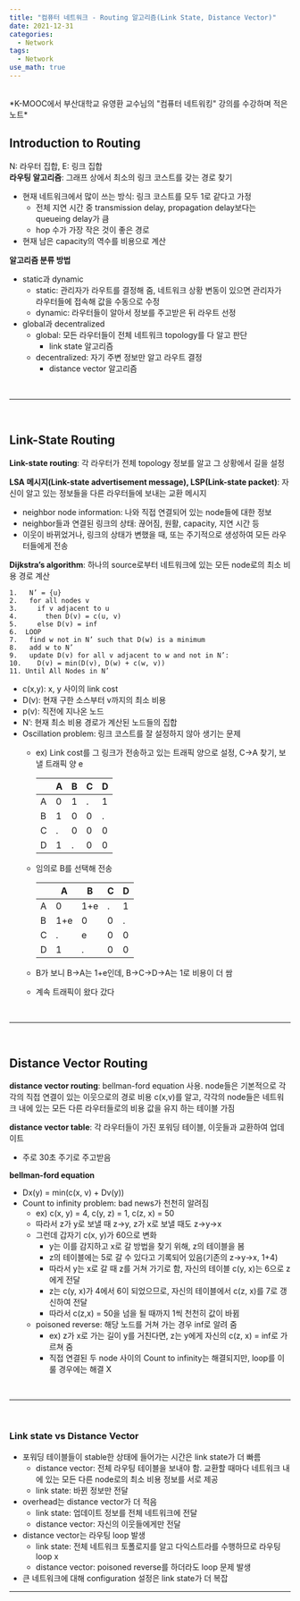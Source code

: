 ```yaml
---
title: "컴퓨터 네트워크 - Routing 알고리즘(Link State, Distance Vector)"
date: 2021-12-31
categories:
  - Network
tags:
  - Network
use_math: true
---
```


<br>
*K-MOOC에서 부산대학교 유영환 교수님의 "컴퓨터 네트워킹" 강의를 수강하며 적은 노트*

<br>

## Introduction to Routing

N: 라우터 집합, E: 링크 집합  
**라우팅 알고리즘**: 그래프 상에서 최소의 링크 코스트를 갖는 경로 찾기
-	현재 네트워크에서 많이 쓰는 방식: 링크 코스트를 모두 1로 같다고 가정
    -	전체 지연 시간 중 transmission delay, propagation delay보다는 queueing delay가 큼
    -	hop 수가 가장 작은 것이 좋은 경로
-	현재 남은 capacity의 역수를 비용으로 계산

**알고리즘 분류 방법**
-	static과 dynamic
    -	static: 관리자가 라우트를 결정해 줌, 네트워크 상황 변동이 있으면 관리자가 라우터들에 접속해 값을 수동으로 수정
    -	dynamic: 라우터들이 알아서 정보를 주고받은 뒤 라우트 선정
-	global과 decentralized
    -	global: 모든 라우터들이 전체 네트워크 topology를 다 알고 판단
        -	link state 알고리즘
    -	decentralized: 자기 주변 정보만 알고 라우트 결정
        -	distance vector 알고리즘

<br>

---

<br>

## Link-State Routing

**Link-state routing**: 각 라우터가 전체 topology 정보를 알고 그 상황에서 길을 설정

**LSA 메시지(Link-state advertisement message), LSP(Link-state packet)**: 자신이 알고 있는 정보들을 다른 라우터들에 보내는 교환 메시지
-	neighbor node information: 나와 직접 연결되어 있는 node들에 대한 정보
-	neighbor들과 연결된 링크의 상태: 끊어짐, 원활, capacity, 지연 시간 등
-	이웃이 바뀌었거나, 링크의 상태가 변했을 때, 또는 주기적으로 생성하여 모든 라우터들에게 전송

**Dijkstra’s algorithm**: 하나의 source로부터 네트워크에 있는 모든 node로의 최소 비용 경로 계산
```
1.	 N’ = {u}
2.	 for all nodes v
3.	   if v adjacent to u
4.	     then D(v) = c(u, v)
5.	   else D(v) = inf
6.	LOOP
7.	 find w not in N’ such that D(w) is a minimum
8.	 add w to N’
9.	 update D(v) for all v adjacent to w and not in N’:
10.	   D(v) = min(D(v), D(w) + c(w, v))
11.	Until All Nodes in N’
```
-	c(x,y): x, y 사이의 link cost
-	D(v): 현재 구한 소스부터 v까지의 최소 비용
-	p(v): 직전에 지나온 노드
-	N’: 현재 최소 비용 경로가 계산된 노드들의 집합
-	Oscillation problem: 링크 코스트를 잘 설정하지 않아 생기는 문제
    -	ex) Link cost를 그 링크가 전송하고 있는 트래픽 양으로 설정, C->A 찾기, 보낼 트래픽 양 e
      
        |	  | A |	B	| C	| D |
        | - | - | - | - | - |
        | A | 0 | 1 | . | 1 |
        | B | 1 | 0 | 0 | . |
        | C |	. | 0	| 0 | 0 |
        | D | 1 | . | 0 | 0 |
      
    -	임의로 B를 선택해 전송
      
        |	  | A |	B	| C	| D |
        | - | - | - | - | - |
        | A | 0 | 1+e | . | 1 |
        | B | 1+e | 0 | 0 | . |
        | C |	. | e	| 0 | 0 |
        | D | 1 | . | 0 | 0 |
          
    -	B가 보니 B->A는 1+e인데, B->C->D->A는 1로 비용이 더 쌈
    -	계속 트래픽이 왔다 갔다

<br>

---

<br>

## Distance Vector Routing

**distance vector routing**: bellman-ford equation 사용. node들은 기본적으로 각각의 직접 연결이 있는 이웃으로의 경로 비용 c(x,v)를 알고, 각각의 node들은 네트워크 내에 있는 모든 다른 라우터들로의 비용 값을 유지 하는 테이블 가짐

**distance vector table**: 각 라우터들이 가진 포워딩 테이블, 이웃들과 교환하여 업데이트
-	주로 30초 주기로 주고받음

**bellman-ford equation**
-	Dx(y) = min(c(x, v) + Dv(y))
-	Count to infinity problem: bad news가 천천히 알려짐
    -	ex) c(x, y) = 4, c(y, z) = 1, c(z, x) = 50
    -	따라서 z가 y로 보낼 때 z->y, z가 x로 보낼 때도 z->y->x
    -	그런데 갑자기 c(x, y)가 60으로 변화
        -	y는 이를 감지하고 x로 갈 방법을 찾기 위해, z의 테이블을 봄
        -	z의 테이블에는 5로 갈 수 있다고 기록되어 있음(기존의 z->y->x, 1+4)
        -	따라서 y는 x로 갈 때 z를 거쳐 가기로 함, 자신의 테이블 c(y, x)는 6으로 z에게 전달
        -	z는 c(y, x)가 4에서 6이 되었으므로, 자신의 테이블에서 c(z, x)를 7로 갱신하여 전달
        -	따라서 c(z,x) = 50을 넘을 될 때까지 1씩 천천히 값이 바뀜
    -	poisoned reverse: 해당 노드를 거쳐 가는 경우 inf로 알려 줌
        -	ex) z가 x로 가는 길이 y를 거친다면, z는 y에게 자신의 c(z, x) = inf로 가르쳐 줌
        -	직접 연결된 두 node 사이의 Count to infinity는 해결되지만, loop를 이룰 경우에는 해결 X

<br>

---

<br>

### Link state vs Distance Vector

-	포워딩 테이블들이 stable한 상태에 들어가는 시간은 link state가 더 빠름
    -	distance vector: 전체 라우팅 테이블을 보내야 함. 교환할 때마다 네트워크 내에 있는 모든 다른 node로의 최소 비용 정보를 서로 제공
    -	link state: 바뀐 정보만 전달
-	overhead는 distance vector가 더 적음
    -	link state: 업데이트 정보를 전체 네트워크에 전달
    -	distance vector: 자신의 이웃들에게만 전달
-	distance vector는 라우팅 loop 발생
    -	link state: 전체 네트워크 토폴로지를 알고 다익스트라를 수행하므로 라우팅 loop x
    -	distance vector: poisoned reverse를 하더라도 loop 문제 발생
-	큰 네트워크에 대해 configuration 설정은 link state가 더 복잡


---


<br>
